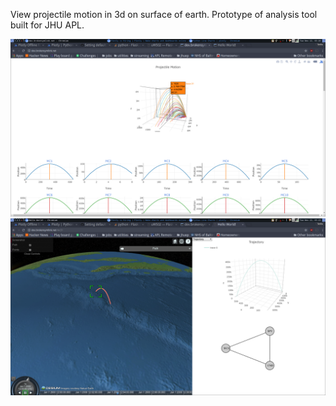View projectile motion in 3d on surface of earth. Prototype of analysis tool built for JHU APL.

![alt tag](/demo.png?raw=true)
![alt tag](/demo2.png?raw=true)
